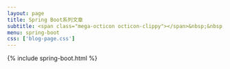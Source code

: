 ```yaml
---
layout: page
title: Spring Boot系列文章
subtitle: <span class="mega-octicon octicon-clippy"></span>&nbsp;&nbsp; 关注公众号：纯洁的微笑，回复"springboot"进群交流
menu: spring-boot
css: ['blog-page.css']
---
```

{% include spring-boot.html %}